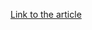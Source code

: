 [Link to the article](https://www.bleepingcomputer.com/news/security/prowli-malware-operation-infected-over-40-000-servers-modems-and-iot-devices/)
